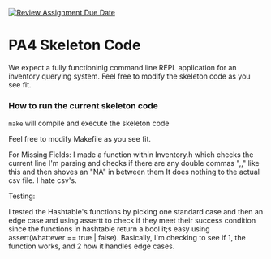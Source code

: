 [![Review Assignment Due Date](https://classroom.github.com/assets/deadline-readme-button-22041afd0340ce965d47ae6ef1cefeee28c7c493a6346c4f15d667ab976d596c.svg)](https://classroom.github.com/a/pAwGQi_N)

# PA4 Skeleton Code
We expect a fully functioninig command line REPL application for an inventory querying system. Feel free to modify the skeleton code as you see fit.

### How to run the current skeleton code
`make` will compile and execute the skeleton code

Feel free to modify Makefile as you see fit.


For Missing Fields: 
I made a function within Inventory.h which checks the current line I'm parsing and checks if there are any double commas ",," like this and then shoves an "NA" in between them
It does nothing to the actual csv file. I hate csv's.

Testing:

I tested the Hashtable's functions by picking one standard case and then an edge case and using assertt to check if they meet their success condition since the functions in hashtable return a bool it;s easy using assert(whattever == true | false). Basically, I'm checking to see if 1, the function works, and 2 how it handles edge cases.
